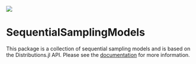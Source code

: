[![](https://img.shields.io/badge/docs-latest-blue.svg)](https://itsdfish.github.io/SequentialSamplingModels.jl/dev/)

# SequentialSamplingModels

This package is a collection of sequential sampling models and is based on the Distributions.jl API.
Please see the [documentation](https://itsdfish.github.io/SequentialSamplingModels.jl/dev/) for more information. 
